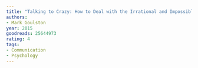 ```yaml
---
title: "Talking to Crazy: How to Deal with the Irrational and Impossible People in Your Life"
authors:
- Mark Goulston
year: 2015
goodreads: 25644973
rating: 4
tags:
- Communication
- Psychology
---
```

